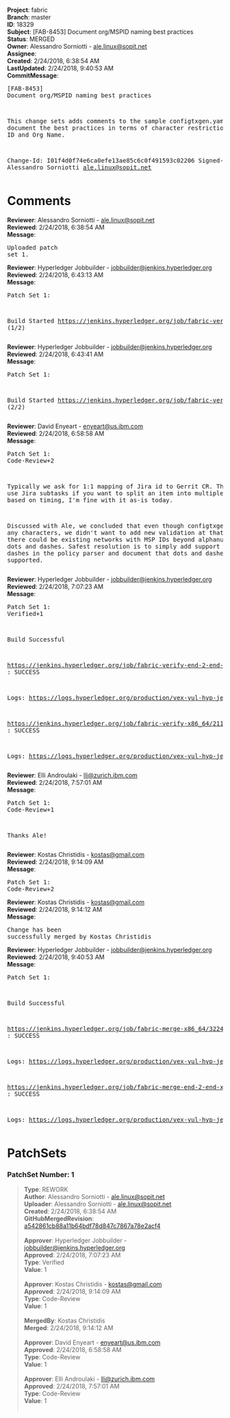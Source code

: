 <strong>Project</strong>: fabric<br><strong>Branch</strong>: master<br><strong>ID</strong>: 18329<br><strong>Subject</strong>: [FAB-8453] Document org/MSPID naming best practices<br><strong>Status</strong>: MERGED<br><strong>Owner</strong>: Alessandro Sorniotti - ale.linux@sopit.net<br><strong>Assignee</strong>:<br><strong>Created</strong>: 2/24/2018, 6:38:54 AM<br><strong>LastUpdated</strong>: 2/24/2018, 9:40:53 AM<br><strong>CommitMessage</strong>:<br><pre>[FAB-8453] Document org/MSPID naming best practices

This change sets adds comments to the sample configtxgen.yaml to document the
best practices in terms of character restrictions over MSP ID and Org Name.

Change-Id: I01f4d0f74e6ca0efe13ae85c6c0f491593c02206
Signed-off-by: Alessandro Sorniotti <ale.linux@sopit.net>
</pre><h1>Comments</h1><strong>Reviewer</strong>: Alessandro Sorniotti - ale.linux@sopit.net<br><strong>Reviewed</strong>: 2/24/2018, 6:38:54 AM<br><strong>Message</strong>: <pre>Uploaded patch set 1.</pre><strong>Reviewer</strong>: Hyperledger Jobbuilder - jobbuilder@jenkins.hyperledger.org<br><strong>Reviewed</strong>: 2/24/2018, 6:43:13 AM<br><strong>Message</strong>: <pre>Patch Set 1:

Build Started https://jenkins.hyperledger.org/job/fabric-verify-end-2-end-x86_64/12855/ (1/2)</pre><strong>Reviewer</strong>: Hyperledger Jobbuilder - jobbuilder@jenkins.hyperledger.org<br><strong>Reviewed</strong>: 2/24/2018, 6:43:41 AM<br><strong>Message</strong>: <pre>Patch Set 1:

Build Started https://jenkins.hyperledger.org/job/fabric-verify-x86_64/21163/ (2/2)</pre><strong>Reviewer</strong>: David Enyeart - enyeart@us.ibm.com<br><strong>Reviewed</strong>: 2/24/2018, 6:58:58 AM<br><strong>Message</strong>: <pre>Patch Set 1: Code-Review+2

Typically we ask for 1:1 mapping of Jira id to Gerrit CR. That is, use Jira subtasks if you want to split an item into multiple CRs.  But based on timing, I'm fine with it as-is today.

Discussed with Ale, we concluded that even though configtxgen allows any characters, we didn't want to add new validation at that level as there could be existing networks with MSP IDs beyond alphanumeric and dots and dashes.  Safest resolution is to simply add support for dots and dashes in the policy parser and document that dots and dashes are supported.</pre><strong>Reviewer</strong>: Hyperledger Jobbuilder - jobbuilder@jenkins.hyperledger.org<br><strong>Reviewed</strong>: 2/24/2018, 7:07:23 AM<br><strong>Message</strong>: <pre>Patch Set 1: Verified+1

Build Successful 

https://jenkins.hyperledger.org/job/fabric-verify-end-2-end-x86_64/12855/ : SUCCESS

Logs: https://logs.hyperledger.org/production/vex-yul-hyp-jenkins-3/fabric-verify-end-2-end-x86_64/12855

https://jenkins.hyperledger.org/job/fabric-verify-x86_64/21163/ : SUCCESS

Logs: https://logs.hyperledger.org/production/vex-yul-hyp-jenkins-3/fabric-verify-x86_64/21163</pre><strong>Reviewer</strong>: Elli Androulaki - lli@zurich.ibm.com<br><strong>Reviewed</strong>: 2/24/2018, 7:57:01 AM<br><strong>Message</strong>: <pre>Patch Set 1: Code-Review+1

Thanks Ale!</pre><strong>Reviewer</strong>: Kostas Christidis - kostas@gmail.com<br><strong>Reviewed</strong>: 2/24/2018, 9:14:09 AM<br><strong>Message</strong>: <pre>Patch Set 1: Code-Review+2</pre><strong>Reviewer</strong>: Kostas Christidis - kostas@gmail.com<br><strong>Reviewed</strong>: 2/24/2018, 9:14:12 AM<br><strong>Message</strong>: <pre>Change has been successfully merged by Kostas Christidis</pre><strong>Reviewer</strong>: Hyperledger Jobbuilder - jobbuilder@jenkins.hyperledger.org<br><strong>Reviewed</strong>: 2/24/2018, 9:40:53 AM<br><strong>Message</strong>: <pre>Patch Set 1:

Build Successful 

https://jenkins.hyperledger.org/job/fabric-merge-x86_64/3224/ : SUCCESS

Logs: https://logs.hyperledger.org/production/vex-yul-hyp-jenkins-3/fabric-merge-x86_64/3224

https://jenkins.hyperledger.org/job/fabric-merge-end-2-end-x86_64/1900/ : SUCCESS

Logs: https://logs.hyperledger.org/production/vex-yul-hyp-jenkins-3/fabric-merge-end-2-end-x86_64/1900</pre><h1>PatchSets</h1><h3>PatchSet Number: 1</h3><blockquote><strong>Type</strong>: REWORK<br><strong>Author</strong>: Alessandro Sorniotti - ale.linux@sopit.net<br><strong>Uploader</strong>: Alessandro Sorniotti - ale.linux@sopit.net<br><strong>Created</strong>: 2/24/2018, 6:38:54 AM<br><strong>GitHubMergedRevision</strong>: [a542861cb88a11b64bdf78d847c7867a78e2acf4](https://github.com/hyperledger/fabric/commit/a542861cb88a11b64bdf78d847c7867a78e2acf4)<br><br><strong>Approver</strong>: Hyperledger Jobbuilder - jobbuilder@jenkins.hyperledger.org<br><strong>Approved</strong>: 2/24/2018, 7:07:23 AM<br><strong>Type</strong>: Verified<br><strong>Value</strong>: 1<br><br><strong>Approver</strong>: Kostas Christidis - kostas@gmail.com<br><strong>Approved</strong>: 2/24/2018, 9:14:09 AM<br><strong>Type</strong>: Code-Review<br><strong>Value</strong>: 1<br><br><strong>MergedBy</strong>: Kostas Christidis<br><strong>Merged</strong>: 2/24/2018, 9:14:12 AM<br><br><strong>Approver</strong>: David Enyeart - enyeart@us.ibm.com<br><strong>Approved</strong>: 2/24/2018, 6:58:58 AM<br><strong>Type</strong>: Code-Review<br><strong>Value</strong>: 1<br><br><strong>Approver</strong>: Elli Androulaki - lli@zurich.ibm.com<br><strong>Approved</strong>: 2/24/2018, 7:57:01 AM<br><strong>Type</strong>: Code-Review<br><strong>Value</strong>: 1<br><br></blockquote>